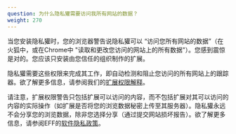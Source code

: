 ```yaml
---
question: 为什么隐私獾需要访问我所有网站的数据？
weight: 270
---
```


当您安装隐私獾时，您的浏览器警告说隐私獾可以 “访问您所有网站的数据”（在火狐中，或在Chrome中 "读取和更改您访问的网站上的所有数据"）。您感到震惊是对的。您应该只安装由您信任的组织制作的扩展。

隐私獾需要这些权限来完成其工作，即自动检测和阻止您访问的所有网站上的跟踪器。欲了解更多信息，请参阅我们的[扩展权限解释](https://github.com/EFForg/privacybadger/blob/master/doc/permissions.md)。

请注意，扩展权限警告只包括扩展可以访问的内容，而不包括扩展对其可以访问的内容的实际操作（如扩展是否将您的浏览数据秘密上传至其服务器）。隐私獾永远不会分享您的浏览数据，除非您选择分享（通过提交网站损坏报告）。欲了解更多信息，请参阅EFF的[软件隐私政策](https://www.eff.org/code/privacy/policy)。
